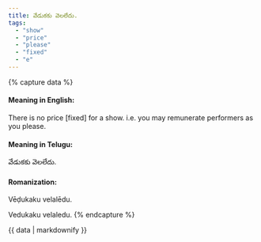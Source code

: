 ```yaml
---
title: వేడుకకు వెలలేదు.
tags:
  - "show"
  - "price"
  - "please"
  - "fixed"
  - "e"
---
```


{% capture data %}
#### Meaning in English:
There is no price [fixed] for a show.
i.e. you may remunerate performers as you please.

#### Meaning in Telugu:
వేడుకకు వెలలేదు.

#### Romanization:
Vēḍukaku velalēdu.

Vedukaku velaledu.
{% endcapture %}

{{ data | markdownify }}

